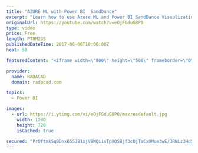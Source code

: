 ```yaml
---
title: "AZURE ML with Power BI  SandDance"
excerpt: "Learn how to use Azure ML and Power BI SandDance Visualization"
originalUrl: https://youtube.com/watch?v=eOjFGduG8P0
type: video
price: Free
length: PT8M23S
publishedDateTime: 2017-06-06T10:06:00Z
heat: 50

featuredContent: "<iframe width=\"800\" height=\"500\" frameborder=\"0\" src=\"https://www.youtube.com/embed/eOjFGduG8P0\" allow=\"accelerometer; autoplay; encrypted-media; gyroscope; picture-in-picture\" allowfullscreen></iframe>"

provider:
  name: RADACAD
  domain: radacad.com

topics:
  - Power BI

images:
  - url: https://i.ytimg.com/vi/eOjFGduG8P0/maxresdefault.jpg
    width: 1280
    height: 720
    isCached: true

secured: "PrDftmkSq8Dnx655JB1xjVBWQiivTpXQSBjf3c0jTaCx0Mue3wE/3RNLz3Hd5Iwupc7qVUHMYTh3s7Gul00rGkMYanrWsapp48ZU/z5WMT2qtPcjInKNK56ebK4ZIUUthkGfQ7fDi0PLAUYgIF8bMFivC3HfuCvCov/JnBajIOq0spUerBxrBP78Dt75w1CAYZV5fnwRrqyXmUoDEEhMmLQob0ngyTd2vbDLQYE7lg9snM96do4LazPIu5Fkg4t6HXNoKEqOzfGJyuslSP7O90wcZi5tABORMJFPwZ8q+qDXH48wZe39WZCaPwjVvh6ysUp9QRyb8SgOPGaaG7PnoSTBkXlisbJtNwcAblTyEHs6+1S/JLhWSrr2aZo5J6FaGO1FffqRQ7hPaqzZfFhWb7FkSMb+VAUJMqGZslCsHY4=;yYP/FiJmY8jsM1/lyTxxYA=="
---
```


